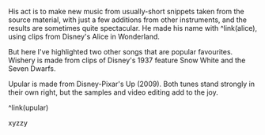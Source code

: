 His act is to make new music from usually-short snippets taken from the source material, with just a few additions from other instruments, and the results are sometimes quite spectacular. He made his name with ^link(alice), using clips from Disney's Alice in Wonderland.

But here I've highlighted two other songs that are popular favourites.  Wishery is made from clips of Disney's 1937 feature Snow White and the Seven Dwarfs.

Upular is made from Disney-Pixar's Up (2009). Both tunes stand strongly in their own right, but the samples and video editing add to the joy.

^link(upular)

xyzzy
